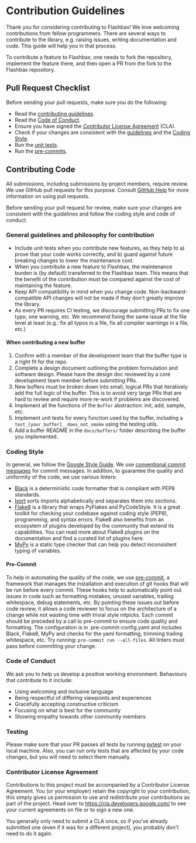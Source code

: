 # Contribution Guidelines

Thank you for considering contributing to Flashbax! We love welcoming contributions from fellow
programmers. There are several ways to contribute to the library, e.g. raising issues, writing
documentation and code. This guide will help you in that process.

To contribute a feature to Flashbax, one needs to fork the repository, implement the feature there,
and then open a PR from the fork to the Flashbax repository.

## Pull Request Checklist

Before sending your pull requests, make sure you do the following:
- Read the [contributing guidelines](#Contributing-Code).
- Read the [Code of Conduct](#Code-of-Conduct).
- Ensure you have signed the [Contributor License Agreement](#Contributor-License-Agreement) (CLA).
- Check if your changes are consistent with the [guidelines](#General-guidelines-and-philosophy-for-contribution) and the [Coding Style](#Coding-Style).
- Run the [unit tests](#Testing).
- Run the [pre-commits](#Pre-Commit).

## Contributing Code

All submissions, including submissions by project members, require review.
We use GitHub pull requests for this purpose.
Consult [GitHub Help](https://docs.github.com/en/pull-requests/collaborating-with-pull-requests/proposing-changes-to-your-work-with-pull-requests/about-pull-requests)
for more information on using pull requests.

Before sending your pull request for review, make sure your changes are consistent with the guidelines and follow the coding style and code of conduct.

### General guidelines and philosophy for contribution
- Include unit tests when you contribute new features, as they help to a) prove that your code works correctly, and b) guard against future breaking changes to lower the maintenance cost.
- When you contribute a new feature to Flashbax, the maintenance burden is (by default) transferred to the Flashbax team. This means that the benefit of the contribution must be compared against the cost of maintaining the feature.
- Keep API compatibility in mind when you change code. Non-backward-compatible API changes will not be made if they don't greatly improve the library.
- As every PR requires CI testing, we discourage submitting PRs to fix one typo, one warning, etc. We recommend fixing the same issue at the file level at least (e.g.: fix all typos in a file, fix all compiler warnings in a file, etc.)

#### When contributing a new buffer

1. Confirm with a member of the development team that the buffer type is a right fit for the repo.
2. Complete a design document outlining the problem formulation and software design. Please have the design doc reviewed by a core development team member before submitting PRs.
3. New buffers must be broken down into small, logical PRs that iteratively add the full logic of the buffer. This is to avoid very large PRs that are hard to review and require more re-work if problems are discovered.
4. Implement all the functions of the `Buffer` abstraction: init, add, sample, etc.
5. Implement unit tests for every function used by the buffer, including a `test_[your_buffer]__does_not_smoke` using the testing utils.
6. Add a buffer README in the `docs/buffers/` folder describing the buffer you implemented.

### Coding Style
In general, we follow the [Google Style Guide](https://google.github.io/styleguide/pyguide.html).
We use [conventional commit messages](https://www.conventionalcommits.org/en/v1.0.0/) for commit messages.
In addition, to guarantee the quality and uniformity of the code, we use various linters:

- [Black](https://black.readthedocs.io/en/stable/#) is a deterministic code formatter that is compliant with PEP8 standards.
- [Isort](https://pycqa.github.io/isort/) sorts imports alphabetically and separates them into sections.
- [Flake8](https://flake8.pycqa.org/en/latest/) is a library that wraps PyFlakes and PyCodeStyle. It is a great toolkit for checking your codebase against coding style (PEP8), programming, and syntax errors. Flake8 also benefits from an ecosystem of plugins developed by the community that extend its capabilities. You can read more about Flake8 plugins on the documentation and find a curated list of plugins here.
- [MyPy](https://mypy.readthedocs.io/en/stable/#) is a static type checker that can help you detect inconsistent typing of variables.


#### Pre-Commit
To help in automating the quality of the code, we use [pre-commit](https://pre-commit.com/), a framework that manages the installation and execution of git hooks that will be run before every commit. These hooks help to automatically point out issues in code such as formatting mistakes, unused variables, trailing whitespace, debug statements, etc. By pointing these issues out before code review, it allows a code reviewer to focus on the architecture of a change while not wasting time with trivial style nitpicks. Each commit should be preceded by a call to pre-commit to ensure code quality and formatting. The configuration is in .pre-commit-config.yaml and includes Black, Flake8, MyPy and checks for the yaml formatting, trimming trailing whitespace, etc.
Try running: `pre-commit run --all-files`. All linters must pass before committing your change.

### Code of Conduct
We ask you to help us develop a positive working environment. Behaviours that contribute to it include:

* Using welcoming and inclusive language
* Being respectful of differing viewpoints and experiences
* Gracefully accepting constructive criticism
* Focusing on what is best for the community
* Showing empathy towards other community members

### Testing
Please make sure that your PR passes all tests by running [pytest](https://docs.pytest.org/en/latest/) on your local machine.
Also, you can run only tests that are affected by your code changes, but you will need to select them manually.

### Contributor License Agreement
Contributions to this project must be accompanied by a Contributor License Agreement.
You (or your employer) retain the copyright to your contribution, this simply gives us permission to use and
redistribute your contributions as part of the project. Head over to https://cla.developers.google.com/ to
see your current agreements on file or to sign a new one.

You generally only need to submit a CLA once, so if you've already submitted one
(even if it was for a different project), you probably don't need to do it again.
